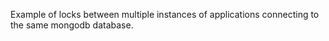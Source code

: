 Example of locks between multiple instances of applications connecting to the same mongodb database.
